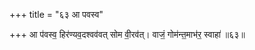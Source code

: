 +++
title = "६३ आ पवस्व"

+++
आ प॑वस्व॒ हिर॑ण्यव॒दश्वव॑वत् सोम वी॒रव॑त्। वाजं॒ गोम॑न्त॒माभ॑र॒ स्वाहा॑ ॥६३॥